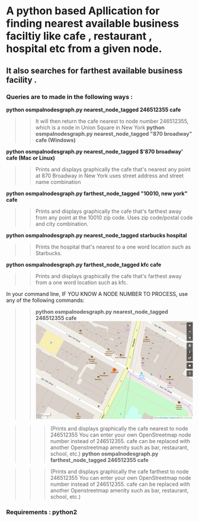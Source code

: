 # A python based Apllication for finding nearest available business faciltiy like cafe , restaurant , hospital etc from a given node.

## It also searches for farthest available business facility .

### Queries are to made in the following ways :
**python osmpalnodesgraph.py nearest_node_tagged 246512355 cafe**<br/>
>>It will then return the cafe nearest to node number 246512355, which is a node in     Union Square in New York
**python osmpalnodesgraph.py nearest_node_tagged "870 broadway" cafe (Windows)** <br/>

**python osmpalnodesgraph.py nearest_node_tagged $'870 broadway' cafe (Mac or Linux)**<br/>
>>Prints and displays graphically the cafe that's nearest any point at 870 Broadway in New York uses street address and street name combination

**python osmpalnodesgraph.py farthest_node_tagged "10010, new york" cafe**<br/>
>>Prints and displays graphically the cafe that's farthest away from any point at the 10010 zip code. Uses zip code/postal code and city combination.

**python osmpalnodesgraph.py nearest_node_tagged starbucks hospital** <br/>

>>Prints the hospital that's nearest to a one word location such as Starbucks.

**python osmpalnodesgraph.py farthest_node_tagged kfc cafe** <br/>

>>Prints and displays graphically the cafe that's farthest away from a one word location such as kfc.<br/>

In your command line, IF YOU KNOW A NODE NUMBER TO PROCESS, use any of the following commands:

 >>**python osmpalnodesgraph.py nearest_node_tagged 246512355 cafe** <br/>
![alt text](output.png "Logo Title Text 1")

>>>(Prints and displays graphically the cafe nearest to node 246512355 You can enter your own OpenStreetmap node number instead of 246512355. cafe can be replaced with another Openstreetmap amenity such as bar, restaurant, school, etc.)
>>**python osmpalnodesgraph.py farthest_node_tagged 246512355 cafe**<br/>


>>>(Prints and displays graphically the cafe farthest to node 246512355 You can enter your own OpenStreetmap node number instead of 246512355. cafe can be replaced with another Openstreetmap amenity such as bar, restaurant, school, etc.)<br/>


### **Requirements :  python2**

